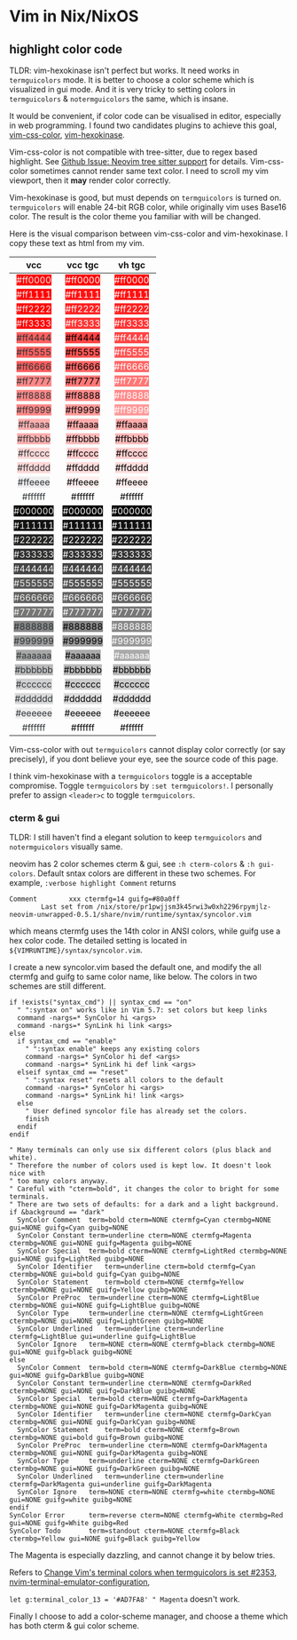 # Vim in Nix/NixOS

## highlight color code

TLDR: vim-hexokinase isn't perfect but works.
It need works in `termguicolors` mode.
It is better to choose a color scheme which is visualized in gui mode.
And it is very tricky to setting colors in `termguicolors` & `notermguicolors` the same, which is insane.

It would be convenient, if color code can be visualised in editor, especially in web programming.
I found two candidates plugins to achieve this goal,
[vim-css-color](https://github.com/ap/vim-css-color),
[vim-hexokinase](https://github.com/RRethy/vim-hexokinase).

Vim-css-color is not compatible with tree-sitter, due to regex based highlight.
See [Github Issue: Neovim tree sitter support](https://github.com/ap/vim-css-color/issues/164) for details.
Vim-css-color sometimes cannot render same text color.
I need to scroll my vim viewport, then it **may** render color correctly.

Vim-hexokinase is good, but must depends on `termguicolors` is turned on.
`termguicolors` will enable 24-bit RGB color,
while originally vim uses Base16 color.
The result is the color theme you familiar with will be changed.

Here is the visual comparison between vim-css-color and vim-hexokinase.
I copy these text as html from my vim.

| vcc                                                                                | vcc tgc                                                                            | vh tgc                                                                             |
|:----------------------------------------------------------------------------------:|:----------------------------------------------------------------------------------:|:----------------------------------------------------------------------------------:|
| <span style="background-color:#FF0000"><font color="#EEEEEC">#ff0000</font></span> | <span style="background-color:#FF0000"><font color="#FFFFFF">#ff0000</font></span> | <span style="background-color:#FF0000"><font color="#FFFFFF">#ff0000</font></span> |
| <span style="background-color:#FF0000"><font color="#EEEEEC">#ff1111</font></span> | <span style="background-color:#FF1111"><font color="#FFFFFF">#ff1111</font></span> | <span style="background-color:#FF1111"><font color="#FFFFFF">#ff1111</font></span> |
| <span style="background-color:#FF0000"><font color="#EEEEEC">#ff2222</font></span> | <span style="background-color:#FF2222"><font color="#FFFFFF">#ff2222</font></span> | <span style="background-color:#FF2222"><font color="#FFFFFF">#ff2222</font></span> |
| <span style="background-color:#FF0000"><font color="#EEEEEC">#ff3333</font></span> | <span style="background-color:#FF3333"><font color="#FFFFFF">#ff3333</font></span> | <span style="background-color:#FF3333"><font color="#FFFFFF">#ff3333</font></span> |
| <span style="background-color:#FF5F5F"><font color="#2E3436">#ff4444</font></span> | <span style="background-color:#FF4444"><font color="#000000">#ff4444</font></span> | <span style="background-color:#FF4444"><font color="#FFFFFF">#ff4444</font></span> |
| <span style="background-color:#FF5F5F"><font color="#2E3436">#ff5555</font></span> | <span style="background-color:#FF5555"><font color="#000000">#ff5555</font></span> | <span style="background-color:#FF5555"><font color="#FFFFFF">#ff5555</font></span> |
| <span style="background-color:#FF5F5F"><font color="#2E3436">#ff6666</font></span> | <span style="background-color:#FF6666"><font color="#000000">#ff6666</font></span> | <span style="background-color:#FF6666"><font color="#FFFFFF">#ff6666</font></span> |
| <span style="background-color:#FF8787"><font color="#2E3436">#ff7777</font></span> | <span style="background-color:#FF7777"><font color="#000000">#ff7777</font></span> | <span style="background-color:#FF7777"><font color="#FFFFFF">#ff7777</font></span> |
| <span style="background-color:#FF8787"><font color="#2E3436">#ff8888</font></span> | <span style="background-color:#FF8888"><font color="#000000">#ff8888</font></span> | <span style="background-color:#FF8888"><font color="#FFFFFF">#ff8888</font></span> |
| <span style="background-color:#FF8787"><font color="#2E3436">#ff9999</font></span> | <span style="background-color:#FF9999"><font color="#000000">#ff9999</font></span> | <span style="background-color:#FF9999"><font color="#FFFFFF">#ff9999</font></span> |
| <span style="background-color:#FFAFAF"><font color="#2E3436">#ffaaaa</font></span> | <span style="background-color:#FFAAAA"><font color="#000000">#ffaaaa</font></span> | <span style="background-color:#FFAAAA"><font color="#000000">#ffaaaa</font></span> |
| <span style="background-color:#FFAFAF"><font color="#2E3436">#ffbbbb</font></span> | <span style="background-color:#FFBBBB"><font color="#000000">#ffbbbb</font></span> | <span style="background-color:#FFBBBB"><font color="#000000">#ffbbbb</font></span> |
| <span style="background-color:#FFD7D7"><font color="#2E3436">#ffcccc</font></span> | <span style="background-color:#FFCCCC"><font color="#000000">#ffcccc</font></span> | <span style="background-color:#FFCCCC"><font color="#000000">#ffcccc</font></span> |
| <span style="background-color:#FFD7D7"><font color="#2E3436">#ffdddd</font></span> | <span style="background-color:#FFDDDD"><font color="#000000">#ffdddd</font></span> | <span style="background-color:#FFDDDD"><font color="#000000">#ffdddd</font></span> |
| <span style="background-color:#EEEEEE"><font color="#2E3436">#ffeeee</font></span> | <span style="background-color:#FFEEEE"><font color="#000000">#ffeeee</font></span> | <span style="background-color:#FFEEEE"><font color="#000000">#ffeeee</font></span> |
| <span style="background-color:#FFFFFF"><font color="#2E3436">#ffffff</font></span> | <span style="background-color:#FFFFFF"><font color="#000000">#ffffff</font></span> | <span style="background-color:#FFFFFF"><font color="#000000">#ffffff</font></span> |
| <span style="background-color:#000000"><font color="#EEEEEC">#000000</font></span> | <span style="background-color:#000000"><font color="#FFFFFF">#000000</font></span> | <span style="background-color:#000000"><font color="#FFFFFF">#000000</font></span>
| <span style="background-color:#121212"><font color="#EEEEEC">#111111</font></span> | <span style="background-color:#111111"><font color="#FFFFFF">#111111</font></span> | <span style="background-color:#111111"><font color="#FFFFFF">#111111</font></span>
| <span style="background-color:#262626"><font color="#EEEEEC">#222222</font></span> | <span style="background-color:#222222"><font color="#FFFFFF">#222222</font></span> | <span style="background-color:#222222"><font color="#FFFFFF">#222222</font></span>
| <span style="background-color:#303030"><font color="#EEEEEC">#333333</font></span> | <span style="background-color:#333333"><font color="#FFFFFF">#333333</font></span> | <span style="background-color:#333333"><font color="#FFFFFF">#333333</font></span>
| <span style="background-color:#444444"><font color="#EEEEEC">#444444</font></span> | <span style="background-color:#444444"><font color="#FFFFFF">#444444</font></span> | <span style="background-color:#444444"><font color="#FFFFFF">#444444</font></span>
| <span style="background-color:#585858"><font color="#EEEEEC">#555555</font></span> | <span style="background-color:#555555"><font color="#FFFFFF">#555555</font></span> | <span style="background-color:#555555"><font color="#FFFFFF">#555555</font></span>
| <span style="background-color:#626262"><font color="#EEEEEC">#666666</font></span> | <span style="background-color:#666666"><font color="#FFFFFF">#666666</font></span> | <span style="background-color:#666666"><font color="#FFFFFF">#666666</font></span>
| <span style="background-color:#767676"><font color="#EEEEEC">#777777</font></span> | <span style="background-color:#777777"><font color="#FFFFFF">#777777</font></span> | <span style="background-color:#777777"><font color="#FFFFFF">#777777</font></span>
| <span style="background-color:#878787"><font color="#2E3436">#888888</font></span> | <span style="background-color:#888888"><font color="#000000">#888888</font></span> | <span style="background-color:#888888"><font color="#FFFFFF">#888888</font></span>
| <span style="background-color:#9E9E9E"><font color="#2E3436">#999999</font></span> | <span style="background-color:#999999"><font color="#000000">#999999</font></span> | <span style="background-color:#999999"><font color="#FFFFFF">#999999</font></span>
| <span style="background-color:#A8A8A8"><font color="#2E3436">#aaaaaa</font></span> | <span style="background-color:#AAAAAA"><font color="#000000">#aaaaaa</font></span> | <span style="background-color:#AAAAAA"><font color="#FFFFFF">#aaaaaa</font></span>
| <span style="background-color:#BCBCBC"><font color="#2E3436">#bbbbbb</font></span> | <span style="background-color:#BBBBBB"><font color="#000000">#bbbbbb</font></span> | <span style="background-color:#BBBBBB"><font color="#000000">#bbbbbb</font></span>
| <span style="background-color:#D0D0D0"><font color="#2E3436">#cccccc</font></span> | <span style="background-color:#CCCCCC"><font color="#000000">#cccccc</font></span> | <span style="background-color:#CCCCCC"><font color="#000000">#cccccc</font></span>
| <span style="background-color:#DADADA"><font color="#2E3436">#dddddd</font></span> | <span style="background-color:#DDDDDD"><font color="#000000">#dddddd</font></span> | <span style="background-color:#DDDDDD"><font color="#000000">#dddddd</font></span>
| <span style="background-color:#EEEEEE"><font color="#2E3436">#eeeeee</font></span> | <span style="background-color:#EEEEEE"><font color="#000000">#eeeeee</font></span> | <span style="background-color:#EEEEEE"><font color="#000000">#eeeeee</font></span>
| <span style="background-color:#FFFFFF"><font color="#2E3436">#ffffff</font></span> | <span style="background-color:#FFFFFF"><font color="#000000">#ffffff</font></span> | <span style="background-color:#FFFFFF"><font color="#000000">#ffffff</font></span>

Vim-css-color with out `termguicolors` cannot display color correctly (or say precisely),
if you dont believe your eye, see the source code of this page.

I think vim-hexokinase with a `termguicolors` toggle is a acceptable compromise.
Toggle `termguicolors` by `:set termguicolors!`.
I personally prefer to assign `<leader>c` to toggle `termguicolors`.

### cterm & gui

TLDR: I still haven't find a elegant solution to keep `termguicolors` and `notermguicolors` visually same.

neovim has 2 color schemes cterm & gui,
see `:h cterm-colors` & `:h gui-colors`.
Default sntax colors are different in these two schemes.
For example, `:verbose highlight Comment` returns

```vim
Comment        xxx ctermfg=14 guifg=#80a0ff
        Last set from /nix/store/pr1pwjjsm3k45rwi3w0xh2296rpymjlz-neovim-unwrapped-0.5.1/share/nvim/runtime/syntax/syncolor.vim
```

which means ctermfg uses the 14th color in ANSI colors,
while guifg use a hex color code.
The detailed setting is located in `${VIMRUNTIME}/syntax/syncolor.vim`.

I create a new syncolor.vim based the default one,
and modify the all ctermfg and guifg to same color name, like below.
The colors in two schemes are still different.

```vim
if !exists("syntax_cmd") || syntax_cmd == "on"
  " ":syntax on" works like in Vim 5.7: set colors but keep links
  command -nargs=* SynColor hi <args>
  command -nargs=* SynLink hi link <args>
else
  if syntax_cmd == "enable"
    " ":syntax enable" keeps any existing colors
    command -nargs=* SynColor hi def <args>
    command -nargs=* SynLink hi def link <args>
  elseif syntax_cmd == "reset"
    " ":syntax reset" resets all colors to the default
    command -nargs=* SynColor hi <args>
    command -nargs=* SynLink hi! link <args>
  else
    " User defined syncolor file has already set the colors.
    finish
  endif
endif

" Many terminals can only use six different colors (plus black and white).
" Therefore the number of colors used is kept low. It doesn't look nice with
" too many colors anyway.
" Careful with "cterm=bold", it changes the color to bright for some terminals.
" There are two sets of defaults: for a dark and a light background.
if &background == "dark"
  SynColor Comment	term=bold cterm=NONE ctermfg=Cyan ctermbg=NONE gui=NONE guifg=Cyan guibg=NONE
  SynColor Constant	term=underline cterm=NONE ctermfg=Magenta ctermbg=NONE gui=NONE guifg=Magenta guibg=NONE
  SynColor Special	term=bold cterm=NONE ctermfg=LightRed ctermbg=NONE gui=NONE guifg=LightRed guibg=NONE
  SynColor Identifier	term=underline cterm=bold ctermfg=Cyan ctermbg=NONE gui=bold guifg=Cyan guibg=NONE
  SynColor Statement	term=bold cterm=NONE ctermfg=Yellow ctermbg=NONE gui=NONE guifg=Yellow guibg=NONE
  SynColor PreProc	term=underline cterm=NONE ctermfg=LightBlue ctermbg=NONE gui=NONE guifg=LightBlue guibg=NONE
  SynColor Type		term=underline cterm=NONE ctermfg=LightGreen ctermbg=NONE gui=NONE guifg=LightGreen guibg=NONE
  SynColor Underlined	term=underline cterm=underline ctermfg=LightBlue gui=underline guifg=LightBlue
  SynColor Ignore	term=NONE cterm=NONE ctermfg=black ctermbg=NONE gui=NONE guifg=black guibg=NONE
else
  SynColor Comment	term=bold cterm=NONE ctermfg=DarkBlue ctermbg=NONE gui=NONE guifg=DarkBlue guibg=NONE
  SynColor Constant	term=underline cterm=NONE ctermfg=DarkRed ctermbg=NONE gui=NONE guifg=DarkBlue guibg=NONE
  SynColor Special	term=bold cterm=NONE ctermfg=DarkMagenta ctermbg=NONE gui=NONE guifg=DarkMagenta guibg=NONE
  SynColor Identifier	term=underline cterm=NONE ctermfg=DarkCyan ctermbg=NONE gui=NONE guifg=DarkCyan guibg=NONE
  SynColor Statement	term=bold cterm=NONE ctermfg=Brown ctermbg=NONE gui=bold guifg=Brown guibg=NONE
  SynColor PreProc	term=underline cterm=NONE ctermfg=DarkMagenta ctermbg=NONE gui=NONE guifg=DarkMagenta guibg=NONE
  SynColor Type		term=underline cterm=NONE ctermfg=DarkGreen ctermbg=NONE gui=NONE guifg=DarkGreen guibg=NONE
  SynColor Underlined	term=underline cterm=underline ctermfg=DarkMagenta gui=underline guifg=DarkMagenta
  SynColor Ignore	term=NONE cterm=NONE ctermfg=white ctermbg=NONE gui=NONE guifg=white guibg=NONE
endif
SynColor Error		term=reverse cterm=NONE ctermfg=White ctermbg=Red gui=NONE guifg=White guibg=Red
SynColor Todo		term=standout cterm=NONE ctermfg=Black ctermbg=Yellow gui=NONE guifg=Black guibg=Yellow
```

The Magenta is especially dazzling,
and cannot change it by below tries.

Refers to [Change Vim's terminal colors when termguicolors is set #2353](https://github.com/vim/vim/issues/2353),
[nvim-terminal-emulator-configuration](http://neovim.io/doc/user/nvim_terminal_emulator.html#nvim-terminal-emulator-configuration),

`let g:terminal_color_13 = '#AD7FA8' " Magenta` doesn't work.

Finally I choose to add a color-scheme manager,
and choose a theme which has both cterm & gui color scheme.
